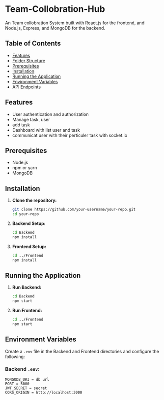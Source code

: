 # Team-Collobration-Hub

An Team collobration System built with React.js for the frontend, and Node.js, Express, and MongoDB for the backend.



## Table of Contents

- [Features](#features)
- [Folder Structure](#folder-structure)
- [Prerequisites](#prerequisites)
- [Installation](#installation)
- [Running the Application](#running-the-application)
- [Environment Variables](#environment-variables)
- [API Endpoints](#api-endpoints)

## Features

- User authentication and authorization
- Manage task, user
- add task
- Dashboard with list user and task
- communicat user with their perticuler task with socket.io

## Prerequisites

- Node.js
- npm or yarn
- MongoDB

## Installation

1. **Clone the repository:**
   ```bash
   git clone https://github.com/your-username/your-repo.git
   cd your-repo
   ```

2. **Backend Setup:**
   ```bash
   cd Backend
   npm install
   ```

3. **Frontend Setup:**
   ```bash
   cd ../Frontend
   npm install
   ```

## Running the Application

1. **Run Backend:**
   ```bash
   cd Backend
   npm start
   ```

2. **Run Frontend:**
   ```bash
   cd ../Frontend
   npm start
   ```

## Environment Variables

Create a `.env` file in the Backend and Frontend directories and configure the following:

### Backend `.env`:
```env
MONGODB_URI = db url
PORT = 5000
JWT_SECRET = secret
CORS_ORIGIN = http://localhost:3000
```


